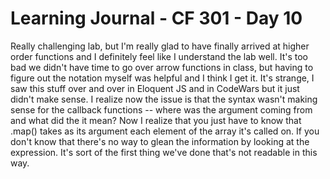 # Learning Journal - CF 301 - Day 10

Really challenging lab, but I'm really glad to have finally arrived at higher order functions and I definitely feel like I understand the lab well. It's too bad we didn't have time to go over arrow functions in class, but having to figure out the notation myself was helpful and I think I get it. It's strange, I saw this stuff over and over in Eloquent JS and in CodeWars but it just didn't make sense. I realize now the issue is that the syntax wasn't making sense for the callback functions -- where was the argument coming from and what did the it mean? Now I realize that you just have to know that .map() takes as its argument each element of the array it's called on. If you don't know that there's no way to glean the information by looking at the expression. It's sort of the first thing we've done that's not readable in this way. 
